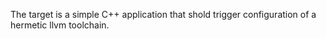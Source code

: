 
The target is a simple C++ application that shold trigger configuration of a hermetic llvm toolchain.
